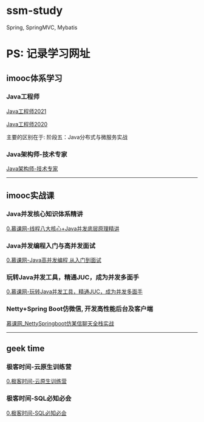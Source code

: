 # ssm-study
Spring, SpringMVC, Mybatis





# PS: 记录学习网址

## imooc体系学习

### Java工程师

[Java工程师2021](https://class.imooc.com/sale/java2021)

[Java工程师2020](https://class.imooc.com/sale/java2020)

主要的区别在于: 阶段五：Java分布式与微服务实战

### Java架构师-技术专家

[Java架构师-技术专家](https://class.imooc.com/sale/javaarchitect)



---

## imooc实战课

### Java并发核心知识体系精讲

[0.慕课网-线程八大核心+Java并发底层原理精讲](https://coding.imooc.com/class/chapter/362.html#Anchor)



### Java并发编程入门与高并发面试

[0.慕课网-Java高并发编程 从入门到面试](https://coding.imooc.com/class/chapter/195.html#Anchor)



### 玩转Java并发工具，精通JUC，成为并发多面手

[0.慕课网-玩转Java并发工具，精通JUC，成为并发多面手](https://coding.imooc.com/class/chapter/409.html#Anchor)







### Netty+Spring Boot仿微信, 开发高性能后台及客户端

[慕课网_NettySpringboot仿某信聊天全栈实战](https://coding.imooc.com/class/chapter/261.html#Anchor)





---

## geek time

### 极客时间-云原生训练营

[0.极客时间-云原生训练营](https://u.geekbang.org/subject/cloudnative?utm_source=u_nav_web&utm_medium=u_nav_web&utm_term=u_nav_web)



### 极客时间-SQL必知必会

[0.极客时间-SQL必知必会]()















